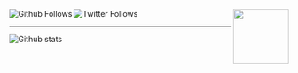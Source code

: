<a href="https://github.com/caiiqef">
  <img align="left" alt="Github Follows" src="https://img.shields.io/github/followers/caiiqef?label=Follow&style=social" />
</a>

<a href="https://twitter.com/caiiqef">
  <img align="left" alt="Twitter Follows" src="https://img.shields.io/twitter/follow/caiiqef?label=Follow&style=social" />
</a>

<img align='right' src='https://i.imgur.com/sv6ffPf.gif' width='100'>

<br />
<hr>

![Github stats](https://github-readme-stats.vercel.app/api?username=caiiqef&show_icons=true&hide_border=true)
